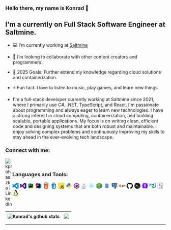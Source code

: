 ﻿### Hello there, my name is Konrad 👋
## I'm a currently on Full Stack Software Engineer at Saltmine.

- 💻 I’m currently working at [Saltmine][saltmine]
- 👯 I’m looking to collaborate with other content creators and programmers.
- 🥅 2025 Goals: Further extend my knowledge regarding cloud solutions and containerization.
- ⚡ Fun fact: I love to listen to music, play games, and learn new things

- I'm a full-stack developer currently working at Saltmine since 2021, where I primarily use C#, .NET, TypeScript, and React. I'm passionate about programming and always eager to learn new technologies. I have a strong interest in cloud computing, containerization, and building scalable, portable applications. My focus is on writing clean, efficient code and designing systems that are both robust and maintainable. I enjoy solving complex problems and continuously improving my skills to stay ahead in the ever-evolving tech landscape.

### Connect with me:

[<img align="left" alt="kprohaszka | LinkedIn" width="22px" src="https://raw.githubusercontent.com/peterthehan/peterthehan/25fe7193e0f257bcad641daa7d9af9ff778f2634/assets/linkedin.svg" />][linkedin]

<br />

### Languages and Tools:

<code><img height="20" alt="Visual Studio Code" src="https://raw.githubusercontent.com/github/explore/80688e429a7d4ef2fca1e82350fe8e3517d3494d/topics/visual-studio-code/visual-studio-code.png" /></code>
<code><img height="20" alt="Visual Studio" src="https://raw.githubusercontent.com/devicons/devicon/2ae2a900d2f041da66e950e4d48052658d850630/icons/visualstudio/visualstudio-plain.svg" /></code>
<code><img height="20" alt="Pycharm" src="https://raw.githubusercontent.com/devicons/devicon/2ae2a900d2f041da66e950e4d48052658d850630/icons/pycharm/pycharm-original.svg" /></code>
<code><img height="20" alt="IntelliJ" src="https://raw.githubusercontent.com/devicons/devicon/2ae2a900d2f041da66e950e4d48052658d850630/icons/intellij/intellij-original.svg" /></code>
<code><img height="20" alt="HTML5" src="https://raw.githubusercontent.com/github/explore/80688e429a7d4ef2fca1e82350fe8e3517d3494d/topics/html/html.png" /></code>
<code><img height="20" alt="CSS3" src="https://raw.githubusercontent.com/github/explore/80688e429a7d4ef2fca1e82350fe8e3517d3494d/topics/css/css.png" /></code>
<code><img height="20" alt="JavaScript" src="https://raw.githubusercontent.com/github/explore/80688e429a7d4ef2fca1e82350fe8e3517d3494d/topics/javascript/javascript.png" /></code>
<code><img height="20" alt="Python" src="https://raw.githubusercontent.com/devicons/devicon/2ae2a900d2f041da66e950e4d48052658d850630/icons/python/python-original.svg" /></code>
<code><img height="20" alt="C#" src="https://raw.githubusercontent.com/devicons/devicon/2ae2a900d2f041da66e950e4d48052658d850630/icons/csharp/csharp-original.svg" /></code>
<code><img height="20" alt="Java" src="https://raw.githubusercontent.com/devicons/devicon/2ae2a900d2f041da66e950e4d48052658d850630/icons/java/java-original.svg" /></code>
<code><img height="20" alt="React" src="https://raw.githubusercontent.com/github/explore/80688e429a7d4ef2fca1e82350fe8e3517d3494d/topics/react/react.png" /></code>
<code><img height="20" alt="Node.js" src="https://raw.githubusercontent.com/github/explore/80688e429a7d4ef2fca1e82350fe8e3517d3494d/topics/nodejs/nodejs.png" /></code>
<code><img height="20" alt="SQL" src="https://raw.githubusercontent.com/github/explore/80688e429a7d4ef2fca1e82350fe8e3517d3494d/topics/sql/sql.png" /></code>
<code><img height="20" alt="PostgreSQL" src="https://raw.githubusercontent.com/devicons/devicon/2ae2a900d2f041da66e950e4d48052658d850630/icons/postgresql/postgresql-original.svg" /></code>
<code><img height="20" alt="Git" src="https://raw.githubusercontent.com/github/explore/80688e429a7d4ef2fca1e82350fe8e3517d3494d/topics/git/git.png" /></code>
<code><img height="20" alt="GitHub" src="https://raw.githubusercontent.com/github/explore/78df643247d429f6cc873026c0622819ad797942/topics/github/github.png" /></code>
<code><img height="20" alt="Terminal" src="https://raw.githubusercontent.com/github/explore/80688e429a7d4ef2fca1e82350fe8e3517d3494d/topics/terminal/terminal.png" /></code>
<code><img height="20" alt="Bootstrap" src="https://raw.githubusercontent.com/devicons/devicon/2ae2a900d2f041da66e950e4d48052658d850630/icons/bootstrap/bootstrap-original.svg" /></code>
<code><img height="20" alt="MaterialUI" src="https://raw.githubusercontent.com/devicons/devicon/2ae2a900d2f041da66e950e4d48052658d850630/icons/materialui/materialui-original.svg" /></code>
<code><img height="20" alt="Heroku" src="https://raw.githubusercontent.com/devicons/devicon/2ae2a900d2f041da66e950e4d48052658d850630/icons/heroku/heroku-original.svg" /></code>
<code><img height="20" alt="Linux" src="https://raw.githubusercontent.com/devicons/devicon/2ae2a900d2f041da66e950e4d48052658d850630/icons/linux/linux-original.svg" /></code>

<br />

| <img align="center" src="https://github-readme-stats-kprohaszka.vercel.app/api?username=kprohaszka&show_icons=true&include_all_commits=true&count_private=true&theme=buefy&hide_border=true" alt="Konrad's github stats" /> | <img align="center" src="https://github-readme-stats-kprohaszka.vercel.app/api/top-langs/?username=kprohaszka&layout=compact&theme=buefy&hide_border=true" /> |
| ------------- | ------------- |


---

[saltmine]: https://www.saltmine.com/
[linkedin]: https://www.linkedin.com/in/konradprohaszka/
[learningplaylist]: https://www.youtube.com/playlist?list=PL0Qq8KRW_DSvF28A1kDYc8vKSxiSkpYF6
